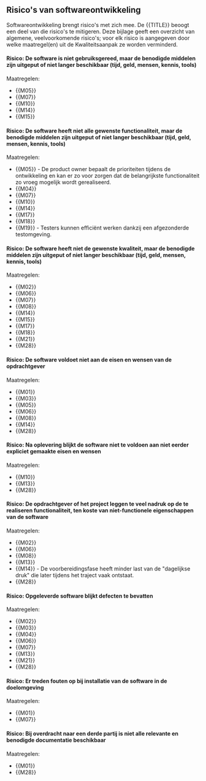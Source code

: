 ## Risico's van softwareontwikkeling

Softwareontwikkeling brengt risico's met zich mee. De {{TITLE}} beoogt een deel van die risico's te mitigeren. Deze bijlage geeft een overzicht van algemene, veelvoorkomende risico's; voor elk risico is aangegeven door welke maatregel(en) uit de Kwaliteitsaanpak ze worden verminderd.

#### Risico: De software is niet gebruiksgereed, maar de benodigde middelen zijn uitgeput of niet langer beschikbaar (tijd, geld, mensen, kennis, tools)

Maatregelen:

* {{M05}}
* {{M07}}
* {{M10}}
* {{M14}}
* {{M15}}

#### Risico: De software heeft niet alle gewenste functionaliteit, maar de benodigde middelen zijn uitgeput of niet langer beschikbaar (tijd, geld, mensen, kennis, tools)

Maatregelen:

* {{M05}} - De product owner bepaalt de prioriteiten tijdens de ontwikkeling en kan er zo voor zorgen dat de belangrijkste functionaliteit zo vroeg mogelijk wordt gerealiseerd.
* {{M04}}
* {{M07}}
* {{M10}}
* {{M14}}
* {{M17}}
* {{M18}}
* {{M19}} - Testers kunnen efficiënt werken dankzij een afgezonderde testomgeving.

#### Risico: De software heeft niet de gewenste kwaliteit, maar de benodigde middelen zijn uitgeput of niet langer beschikbaar (tijd, geld, mensen, kennis, tools)

Maatregelen:

* {{M02}}
* {{M06}}
* {{M07}}
* {{M08}}
* {{M14}}
* {{M15}}
* {{M17}}
* {{M18}}
* {{M21}}
* {{M28}}

#### Risico: De software voldoet niet aan de eisen en wensen van de opdrachtgever

Maatregelen:

* {{M01}}
* {{M03}}
* {{M05}}
* {{M06}}
* {{M08}}
* {{M14}}
* {{M28}}

#### Risico: Na oplevering blijkt de software niet te voldoen aan niet eerder expliciet gemaakte eisen en wensen

Maatregelen:

* {{M10}}
* {{M13}}
* {{M28}}

#### Risico: De opdrachtgever of het project leggen te veel nadruk op de te realiseren functionaliteit, ten koste van niet-functionele eigenschappen van de software

Maatregelen:

* {{M02}}
* {{M06}}
* {{M08}}
* {{M13}}
* {{M14}} - De voorbereidingsfase heeft minder last van de "dagelijkse druk" die later tijdens het traject vaak ontstaat.
* {{M28}}

#### Risico: Opgeleverde software blijkt defecten te bevatten

Maatregelen:

* {{M02}}
* {{M03}}
* {{M04}}
* {{M06}}
* {{M07}}
* {{M13}}
* {{M21}}
* {{M28}}

#### Risico: Er treden fouten op bij installatie van de software in de doelomgeving

Maatregelen:

* {{M01}}
* {{M07}}

#### Risico: Bij overdracht naar een derde partij is niet alle relevante en benodigde documentatie beschikbaar

Maatregelen:

* {{M01}}
* {{M28}}
